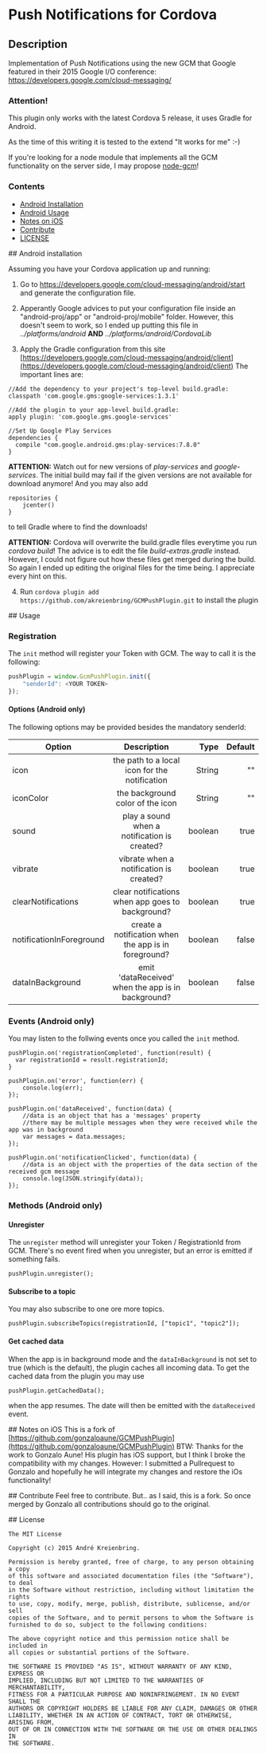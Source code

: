 # Push Notifications for Cordova

## Description

Implementation of Push Notifications using the new GCM that Google featured in their 2015 Google I/O conference: https://developers.google.com/cloud-messaging/

### Attention!
This plugin only works with the latest Cordova 5 release, it uses Gradle for Android.

As the time of this writing it is tested to the extend "It works for me" :-)

If you're looking for a node module that implements all the GCM functionality on the server side, I may propose
[node-gcm](https://github.com/ToothlessGear/node-gcm)!

### Contents
- [Android Installation](#android-install)
- [Android Usage](#usage)
- [Notes on iOS](#ios-install-gcm)
- [Contribute](#contribute)
- [LICENSE](#license)

##<a name="android-install"></a> Android installation

Assuming you have your Cordova application up and running:

1) Go to https://developers.google.com/cloud-messaging/android/start and generate the configuration file.

2) Apperantly Google advices to put your configuration file inside an "android-proj/app" or "android-proj/mobile" folder. 
However, this doesn't seem to work, so I ended up putting this file in *../platforms/android* **AND** *../platforms/android/CordovaLib*

3) Apply the Gradle configuration from this site [https://developers.google.com/cloud-messaging/android/client](https://developers.google.com/cloud-messaging/android/client) The important lines are:
```
//Add the dependency to your project's top-level build.gradle:
classpath 'com.google.gms:google-services:1.3.1'

//Add the plugin to your app-level build.gradle:
apply plugin: 'com.google.gms.google-services'

//Set Up Google Play Services
dependencies {
  compile "com.google.android.gms:play-services:7.8.0"
}
```
**ATTENTION:** Watch out for new versions of *play-services* and *google-services*. The initial build may fail if the given versions are not available for download anymore!
And you may also add
```
repositories {
	jcenter()
}
```
to tell Gradle where to find the downloads!

**ATTENTION:** Cordova will overwrite the build.gradle files everytime you run *cordova build*! The advice is to edit the file *build-extras.gradle* instead. However, I could not figure out how these files get merged during the build. So again I ended up editing the original files for the time being. I appreciate every hint on this.
 
4) Run `cordova plugin add https://github.com/akreienbring/GCMPushPlugin.git` to install the plugin

##<a name="usage"></a> Usage

### Registration

The `init` method will register your Token with GCM. The way to call it is the following:

```js
pushPlugin = window.GcmPushPlugin.init({
	"senderId": <YOUR TOKEN>
});

```
#### Options (Android only)
The following options may be provided besides the mandatory senderId:

| Option        			| Description           								| Type  	| Default  	|
| --------------------------|:-----------------------------------------------------:| --------:	| ---------:|
| icon	      				| the path to a local icon for the notification 		| String	| ""	 	|
| iconColor    				| the background color of the icon 						| String	| ""	 	|
| sound	    				| play a sound when a notification is created?			| boolean	| true	 	|
| vibrate    				| vibrate when a notification is created?				| boolean	| true	 	|
| clearNotifications		| clear notifications when app goes to background?		| boolean	| true	 	|
| notificationInForeground	| create a notification when the app is in foreground?	| boolean	| false	 	|
| dataInBackground			| emit 'dataReceived' when the app is in background?	| boolean	| false	 	|

### Events (Android only)
You may listen to the follwing events once you called the `init` method.
```
pushPlugin.on('registrationCompleted', function(result) {
  var registrationId = result.registrationId;
}

pushPlugin.on('error', function(err) {
	console.log(err);
});

pushPlugin.on('dataReceived', function(data) {
	//data is an object that has a 'messages' property
	//there may be multiple messages when they were received while the app was in background
	var messages = data.messages;
});

pushPlugin.on('notificationClicked', function(data) {
	//data is an object with the properties of the data section of the received gcm message
	console.log(JSON.stringify(data));
});
```
### Methods (Android only)
#### Unregister
The `unregister` method will unregister your Token / RegistrationId from GCM. There's no event fired when you unregister, but an error is emitted if something fails.
```
pushPlugin.unregister();
```
#### Subscribe to a topic
You may also subscribe to one ore more topics.
```
pushPlugin.subscribeTopics(registrationId, ["topic1", "topic2"]);
```

#### Get cached data
When the app is in background mode and the `dataInBackground` is not set to true (which is the default), the plugin caches all incoming data.
To get the cached data from the plugin you may use
```
pushPlugin.getCachedData();
```
when the app resumes. The date will then be emitted with the `dataReceived` event.

##<a name="ios-install-gcm"></a> Notes on iOS
This is a fork of [https://github.com/gonzaloaune/GCMPushPlugin](https://github.com/gonzaloaune/GCMPushPlugin)
BTW: Thanks for the work to Gonzalo Aune! 
His plugin has iOS support, but I think I broke the compatibility with my changes.
However: I submitted a Pullrequest to Gonzalo and hopefully he will integrate my changes and restore the iOs functionality!

##<a name="contribute"></a> Contribute
Feel free to contribute. But.. as I said, this is a fork. So once merged by Gonzalo all contributions should go to the original. 

##<a name="license"></a> License
```
The MIT License

Copyright (c) 2015 André Kreienbring.

Permission is hereby granted, free of charge, to any person obtaining a copy
of this software and associated documentation files (the "Software"), to deal
in the Software without restriction, including without limitation the rights
to use, copy, modify, merge, publish, distribute, sublicense, and/or sell
copies of the Software, and to permit persons to whom the Software is
furnished to do so, subject to the following conditions:

The above copyright notice and this permission notice shall be included in
all copies or substantial portions of the Software.

THE SOFTWARE IS PROVIDED "AS IS", WITHOUT WARRANTY OF ANY KIND, EXPRESS OR
IMPLIED, INCLUDING BUT NOT LIMITED TO THE WARRANTIES OF MERCHANTABILITY,
FITNESS FOR A PARTICULAR PURPOSE AND NONINFRINGEMENT. IN NO EVENT SHALL THE
AUTHORS OR COPYRIGHT HOLDERS BE LIABLE FOR ANY CLAIM, DAMAGES OR OTHER
LIABILITY, WHETHER IN AN ACTION OF CONTRACT, TORT OR OTHERWISE, ARISING FROM,
OUT OF OR IN CONNECTION WITH THE SOFTWARE OR THE USE OR OTHER DEALINGS IN
THE SOFTWARE.
```
